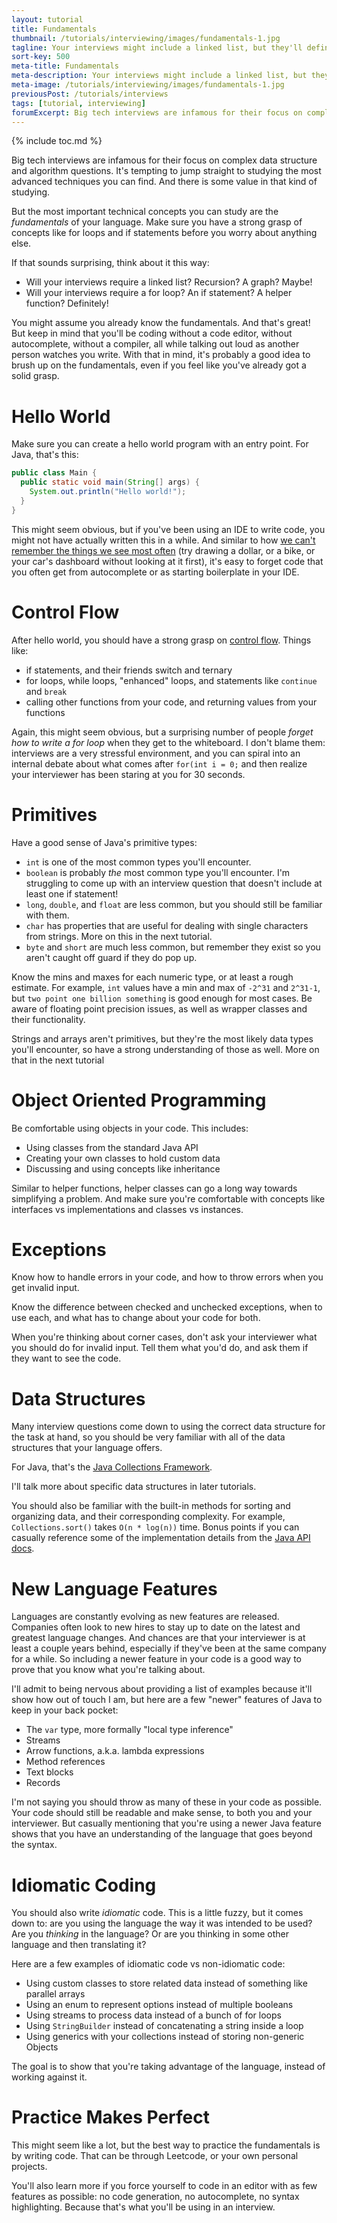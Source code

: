 ```yaml
---
layout: tutorial
title: Fundamentals
thumbnail: /tutorials/interviewing/images/fundamentals-1.jpg
tagline: Your interviews might include a linked list, but they'll definitely include a for loop.
sort-key: 500
meta-title: Fundamentals
meta-description: Your interviews might include a linked list, but they'll definitely include a for loop.
meta-image: /tutorials/interviewing/images/fundamentals-1.jpg
previousPost: /tutorials/interviews
tags: [tutorial, interviewing]
forumExcerpt: Big tech interviews are infamous for their focus on complex data structure and algorithm questions. It's tempting to jump straight to studying the most advanced techniques you can find. But the most important technical concepts you can study are the fundamentals of your language. Here's an article that talks about the fundamental concepts used in technical interviews.
---
```


{% include toc.md %}

Big tech interviews are infamous for their focus on complex data structure and algorithm questions. It's tempting to jump straight to studying the most advanced techniques you can find. And there is some value in that kind of studying.

But the most important technical concepts you can study are the _fundamentals_ of your language. Make sure you have a strong grasp of concepts like for loops and if statements before you worry about anything else.

If that sounds surprising, think about it this way:

- Will your interviews require a linked list? Recursion? A graph? Maybe!
- Will your interviews require a for loop? An if statement? A helper function? Definitely!

You might assume you already know the fundamentals. And that's great! But keep in mind that you'll be coding without a code editor, without autocomplete, without a compiler, all while talking out loud as another person watches you write. With that in mind, it's probably a good idea to brush up on the fundamentals, even if you feel like you've already got a solid grasp.

# Hello World

Make sure you can create a hello world program with an entry point. For Java, that's this:

```java
public class Main {
  public static void main(String[] args) {
    System.out.println("Hello world!");
  }
}
```

This might seem obvious, but if you've been using an IDE to write code, you might not have actually written this in a while. And similar to how [we can't remember the things we see most often](https://www.psychologytoday.com/us/blog/metacognition-and-the-mind/201503/why-we-cant-remember-the-things-we-most-often-see) (try drawing a dollar, or a bike, or your car's dashboard without looking at it first), it's easy to forget code that you often get from autocomplete or as starting boilerplate in your IDE.

# Control Flow

After hello world, you should have a strong grasp on [control flow](https://en.wikipedia.org/wiki/Control_flow). Things like:

- if statements, and their friends switch and ternary
- for loops, while loops, "enhanced" loops, and statements like `continue` and `break`
- calling other functions from your code, and returning values from your functions

Again, this might seem obvious, but a surprising number of people _forget how to write a for loop_ when they get to the whiteboard. I don't blame them: interviews are a very stressful environment, and you can spiral into an internal debate about what comes after `for(int i = 0;` and then realize your interviewer has been staring at you for 30 seconds.

# Primitives

Have a good sense of Java's primitive types:

- `int` is one of the most common types you'll encounter.
- `boolean` is probably _the_ most common type you'll encounter. I'm struggling to come up with an interview question that doesn't include at least one if statement!
- `long`, `double`, and `float` are less common, but you should still be familiar with them.
- `char` has properties that are useful for dealing with single characters from strings. More on this in the next tutorial.
- `byte` and `short` are much less common, but remember they exist so you aren't caught off guard if they do pop up.

Know the mins and maxes for each numeric type, or at least a rough estimate. For example, `int` values have a min and max of `-2^31` and `2^31-1`, but `two point one billion something` is good enough for most cases. Be aware of floating point precision issues, as well as wrapper classes and their functionality.

Strings and arrays aren't primitives, but they're the most likely data types you'll encounter, so have a strong understanding of those as well. More on that in the next tutorial

# Object Oriented Programming

Be comfortable using objects in your code. This includes:

- Using classes from the standard Java API
- Creating your own classes to hold custom data
- Discussing and using concepts like inheritance

Similar to helper functions, helper classes can go a long way towards simplifying a problem. And make sure you're comfortable with concepts like interfaces vs implementations and classes vs instances.

# Exceptions

Know how to handle errors in your code, and how to throw errors when you get invalid input.

Know the difference between checked and unchecked exceptions, when to use each, and what has to change about your code for both.

When you're thinking about corner cases, don't ask your interviewer what you should do for invalid input. Tell them what you'd do, and ask them if they want to see the code.

# Data Structures

Many interview questions come down to using the correct data structure for the task at hand, so you should be very familiar with all of the data structures that your language offers.

For Java, that's the [Java Collections Framework](https://en.wikipedia.org/wiki/Java_collections_framework).

I'll talk more about specific data structures in later tutorials.

You should also be familiar with the built-in methods for sorting and organizing data, and their corresponding complexity. For example, `Collections.sort()` takes `O(n * log(n))` time. Bonus points if you can casually reference some of the implementation details from the [Java API docs](https://docs.oracle.com/en/java/javase/11/docs/api/java.base/java/util/List.html#sort(java.util.Comparator)).

# New Language Features

Languages are constantly evolving as new features are released. Companies often look to new hires to stay up to date on the latest and greatest language changes. And chances are that your interviewer is at least a couple years behind, especially if they've been at the same company for a while. So including a newer feature in your code is a good way to prove that you know what you're talking about.

I'll admit to being nervous about providing a list of examples because it'll show how out of touch I am, but here are a few "newer" features of Java to keep in your back pocket:

- The `var` type, more formally "local type inference"
- Streams
- Arrow functions, a.k.a. lambda expressions
- Method references
- Text blocks
- Records

I'm not saying you should throw as many of these in your code as possible. Your code should still be readable and make sense, to both you and your interviewer. But casually mentioning that you're using a newer Java feature shows that you have an understanding of the language that goes beyond the syntax.

# Idiomatic Coding

You should also write *idiomatic* code. This is a little fuzzy, but it comes down to: are you using the language the way it was intended to be used? Are you *thinking* in the language? Or are you thinking in some other language and then translating it?

Here are a few examples of idiomatic code vs non-idiomatic code:

- Using custom classes to store related data instead of something like parallel arrays
- Using an enum to represent options instead of multiple booleans
- Using streams to process data instead of a bunch of for loops
- Using `StringBuilder` instead of concatenating a string inside a loop
- Using generics with your collections instead of storing non-generic Objects

The goal is to show that you're taking advantage of the language, instead of working against it.

# Practice Makes Perfect

This might seem like a lot, but the best way to practice the fundamentals is by writing code. That can be through Leetcode, or your own personal projects.

You'll also learn more if you force yourself to code in an editor with as few features as possible: no code generation, no autocomplete, no syntax highlighting. Because that's what you'll be using in an interview.
